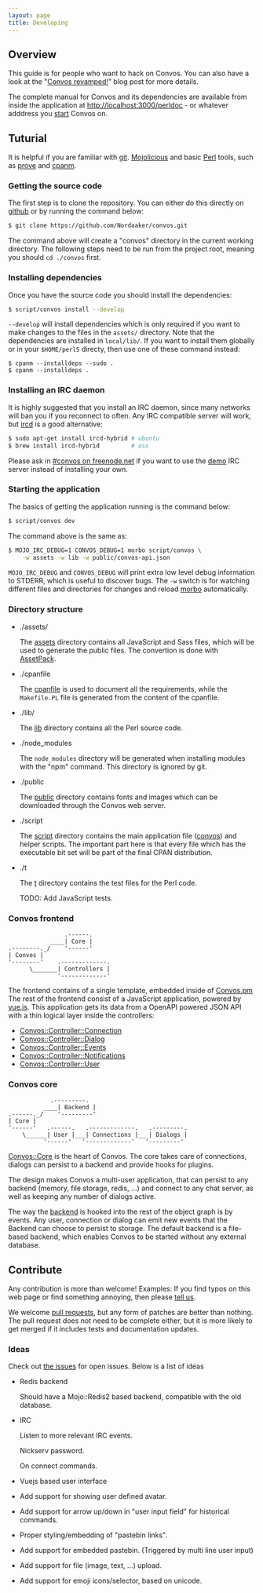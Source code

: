 ```yaml
---
layout: page
title: Developing
---
```


## Overview

This guide is for people who want to hack on Convos. You can also have a look
at the "[Convos revamped!](/2015/8/31/convos-revamped.html)" blog post for
more details.

The complete manual for Convos and its dependencies are available from inside
the application at
[http://localhost:3000/perldoc](http://localhost:3000/perldoc) - or whatever
adddress you [start](/doc/running.html) Convos on.

## Tuturial

It is helpful if you are familiar with [git](http://git-scm.com).
[Mojolicious](http://mojolicious.org) and basic [Perl](http://perl.org) tools,
such as [prove](https://metacpan.org/pod/distribution/TAP-Parser/bin/prove)
and [cpanm](https://metacpan.org/pod/distribution/App-cpanminus/bin/cpanm).

### Getting the source code

The first step is to clone the repository. You can either do this directly
on [github](https://github.com/Nordaaker/convos) or by running the command
below:

```bash
$ git clone https://github.com/Nordaaker/convos.git
```

The command above will create a "convos" directory in the current working
directory. The following steps need to be run from the project root, meaning
you should `cd ./convos` first.

### Installing dependencies

Once you have the source code you should install the dependencies:

```bash
$ script/convos install --develop
```

`--develop` will install dependencies which is only required if you want to
make changes to the files in the `assets/` directory. Note that the
dependencies are installed in `local/lib/`. If you want to install them
globally or in your `$HOME/perl5` directy, then use one of these command
instead:

```
$ cpanm --installdeps --sudo .
$ cpanm --installdeps .
```

### Installing an IRC daemon

It is highly suggested that you install an IRC daemon, since many networks
will ban you if you reconnect to often. Any IRC compatible server will work,
but [ircd](http://www.ircd-hybrid.org) is a good alternative:

```bash
$ sudo apt-get install ircd-hybrid # ubuntu
$ brew install ircd-hybrid         # osx
```

Please ask in [#convos on freenode.net](irc://chat.freenode.net/#convos) if
you want to use the [demo](/#demo) IRC server instead of
installing your own.

### Starting the application

The basics of getting the application running is the command below:

```bash
$ script/convos dev
```

The command above is the same as:

```bash
$ MOJO_IRC_DEBUG=1 CONVOS_DEBUG=1 morbo script/convos \
    -w assets -w lib -w public/convos-api.json
```

`MOJO_IRC_DEBUG` and `CONVOS_DEBUG` will print extra low level debug
information to STDERR, which is useful to discover bugs. The `-w` switch is
for watching different files and directories for changes and reload
[morbo](https://metacpan.org/pod/Mojo::Server::Morbo) automatically.

### Directory structure

* ./assets/

  The [assets](https://github.com/Nordaaker/convos/tree/master/assets)
  directory contains all JavaScript and Sass files, which will be used to
  generate the public files. The convertion is done with
  [AssetPack](https://metacpan.org/pod/Mojolicious::Plugin::AssetPack).

* ./cpanfile

  The [cpanfile](https://github.com/Nordaaker/convos/blob/master/cpanfile) is
  used to document all the requirements, while the `Makefile.PL` file is
  generated from the content of the cpanfile.

* ./lib/

  The [lib](https://github.com/Nordaaker/convos/tree/master/lib) directory
  contains all the Perl source code.

* ./node_modules

  The `node_modules` directory will be generated when installing modules
  with the "npm" command. This directory is ignored by git.

* ./public

  The [public](https://github.com/Nordaaker/convos/tree/master/public)
  directory contains fonts and images  which can be downloaded through the
  Convos web server.

* ./script

  The [script](https://github.com/Nordaaker/convos/tree/master/script)
  directory contains the main application file
  ([convos](https://github.com/Nordaaker/convos/blob/master/script/convos))
  and helper scripts.  The important part here is that every file which has
  the executable bit set will be part of the final CPAN distribution.

* ./t

  The [t](https://github.com/Nordaaker/convos/tree/master/t) directory
  contains the test files for the Perl code.

  TODO: Add JavaScript tests.

### Convos frontend

                    .------.
                ____| Core |
    .--------._/    '------'
    | Convos |
    '--------'    .-------------.
          \_______| Controllers |
                  '-------------'

The frontend contains of a single template, embedded inside of
[Convos.pm](https://github.com/Nordaaker/convos/blob/master/lib/Convos.pm) The
rest of the frontend consist of a JavaScript application, powered by
[vue.js](http://vuejs.org). This application gets its data from a OpenAPI
powered JSON API with a thin logical layer inside the controllers:

* [Convos::Controller::Connection](https://github.com/Nordaaker/convos/blob/master/lib/Convos/Controller/Connection.pm)
* [Convos::Controller::Dialog](https://github.com/Nordaaker/convos/blob/master/lib/Convos/Controller/Dialog.pm)
* [Convos::Controller::Events](https://github.com/Nordaaker/convos/blob/master/lib/Convos/Controller/Events.pm)
* [Convos::Controller::Notifications](https://github.com/Nordaaker/convos/blob/master/lib/Convos/Controller/Notifications.pm)
* [Convos::Controller::User](https://github.com/Nordaaker/convos/blob/master/lib/Convos/Controller/User.pm)

### Convos core

                .---------.
              ____| Backend |
    .------._/    '---------'
    | Core |
    '------'   .------.   .-------------.   .---------.
        \______| User |___| Connections |___| Dialogs |
              '------'   '-------------'   '---------'

[Convos::Core](https://github.com/Nordaaker/convos/blob/master/lib/Convos/Core.pm)
is the heart of Convos. The core takes care of connections, dialogs can
persist to a backend and provide hooks for plugins.

The design makes Convos a multi-user application, that can persist to any
backend (memory, file storage, redis, ...) and connect to any chat server,
as well as keeping any number of dialogs active.

The way the [backend](https://github.com/Nordaaker/convos/blob/master/lib/Convos/Core/Backend.pm)
is hooked into the rest of the object graph is by events. Any user, connection
or dialog can emit new events that the Backend can choose to persist to
storage. The default backend is a file-based backend, which enables Convos to
be started without any external database.

## Contribute

Any contribution is more than welcome! Examples: If you find typos on this web
page or find something annoying, then please [tell us](/doc/#get-in-touch).

We welcome [pull requests](https://github.com/Nordaaker/convos/pulls), but any
form of patches are better than nothing. The pull request does not need to be
complete either, but it is more likely to get merged if it includes tests and
documentation updates.

### Ideas

Check out [the issues](https://github.com/Nordaaker/convos/issues) for open
issues. Below is a list of ideas

* Redis backend

  Should have a Mojo::Redis2 based backend, compatible with the old database.

* IRC

  Listen to more relevant IRC events.

  Nickserv password.

  On connect commands.

* Vuejs based user interface

*  Add support for showing user defined avatar.

* Add support for arrow up/down in "user input field" for historical commands.

* Proper styling/embedding of "pastebin links".

* Add support for embedded pastebin. (Triggered by multi line user input)

* Add support for file (image, text, ...) upload.

* Add support for emoji icons/selector, based on unicode.
